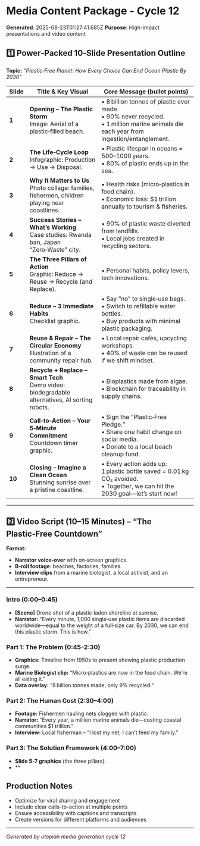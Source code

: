 # Media Content Package - Cycle 12

**Generated**: 2025-08-23T01:27:41.685Z
**Purpose**: High-impact presentations and video content

## 1️⃣ Power‑Packed 10‑Slide Presentation Outline  
**Topic:** *“Plastic‑Free Planet: How Every Choice Can End Ocean Plastic By 2030”*  

| Slide | Title & Key Visual | Core Message (bullet points) |
|-------|--------------------|--------------------------------|
| **1** | **Opening – The Plastic Storm** <br>Image: Aerial of a plastic‑filled beach. | • 8 billion tonnes of plastic ever made.<br>• 90% never recycled.<br>• 1 million marine animals die each year from ingestion/entanglement. |
| **2** | **The Life‑Cycle Loop** <br>Infographic: Production → Use → Disposal. | • Plastic lifespan in oceans = 500–1000 years.<br>• 80% of plastic ends up in the sea. |
| **3** | **Why It Matters to Us** <br>Photo collage: families, fishermen, children playing near coastlines. | • Health risks (micro‑plastics in food chain).<br>• Economic loss: $1 trillion annually to tourism & fisheries. |
| **4** | **Success Stories – What’s Working** <br>Case studies: Rwanda ban, Japan “Zero‑Waste” city. | • 90% of plastic waste diverted from landfills.<br>• Local jobs created in recycling sectors. |
| **5** | **The Three Pillars of Action** <br>Graphic: Reduce → Reuse → Recycle (and Replace). | • Personal habits, policy levers, tech innovations. |
| **6** | **Reduce – 3 Immediate Habits** <br>Checklist graphic. | • Say “no” to single‑use bags.<br>• Switch to refillable water bottles.<br>• Buy products with minimal plastic packaging. |
| **7** | **Reuse & Repair – The Circular Economy** <br>Illustration of a community repair hub. | • Local repair cafés, upcycling workshops.<br>• 40% of waste can be reused if we shift mindset. |
| **8** | **Recycle + Replace – Smart Tech** <br>Demo video: biodegradable alternatives, AI sorting robots. | • Bioplastics made from algae.<br>• Blockchain for traceability in supply chains. |
| **9** | **Call‑to‑Action – Your 5‑Minute Commitment** <br>Countdown timer graphic. | • Sign the “Plastic‑Free Pledge.”<br>• Share one habit change on social media.<br>• Donate to a local beach cleanup fund. |
| **10** | **Closing – Imagine a Clean Ocean** <br>Stunning sunrise over a pristine coastline. | • Every action adds up: 1 plastic bottle saved = 0.01 kg CO₂ avoided.<br>• Together, we can hit the 2030 goal—let’s start now! |

---

## 2️⃣ Video Script (10–15 Minutes) – “The Plastic‑Free Countdown”

**Format:**  
- **Narrator voice‑over** with on‑screen graphics.  
- **B‑roll footage**: beaches, factories, families.  
- **Interview clips** from a marine biologist, a local activist, and an entrepreneur.

---

### Intro (0:00–0:45)  
- **[Scene]** Drone shot of a plastic‑laden shoreline at sunrise.  
- **Narrator:** “Every minute, 1,000 single‑use plastic items are discarded worldwide—equal to the weight of a full‑size car. By 2030, we can end this plastic storm. This is how.”

### Part 1: The Problem (0:45–2:30)  
- **Graphics:** Timeline from 1950s to present showing plastic production surge.  
- **Marine Biologist clip:** “Micro‑plastics are now in the food chain. We’re all eating it.”  
- **Data overlay:** “8 billion tonnes made, only 9% recycled.”

### Part 2: The Human Cost (2:30–4:00)  
- **Footage:** Fishermen hauling nets clogged with plastic.  
- **Narrator:** “Every year, a million marine animals die—costing coastal communities $1 trillion.”  
- **Interview:** Local fisherman – “I lost my net; I can’t feed my family.”

### Part 3: The Solution Framework (4:00–7:00)  
- **Slide 5‑7 graphics** (the three pillars).  
- **

## Production Notes
- Optimize for viral sharing and engagement
- Include clear calls-to-action at multiple points
- Ensure accessibility with captions and transcripts
- Create versions for different platforms and audiences

---
*Generated by utopian media generation cycle 12*

